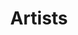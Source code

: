 ---
title: Artists
description: ''
createdAt: 02-April-2022 12:00
updatedAt: 03-April-2022 08:00
category: Artists
---
